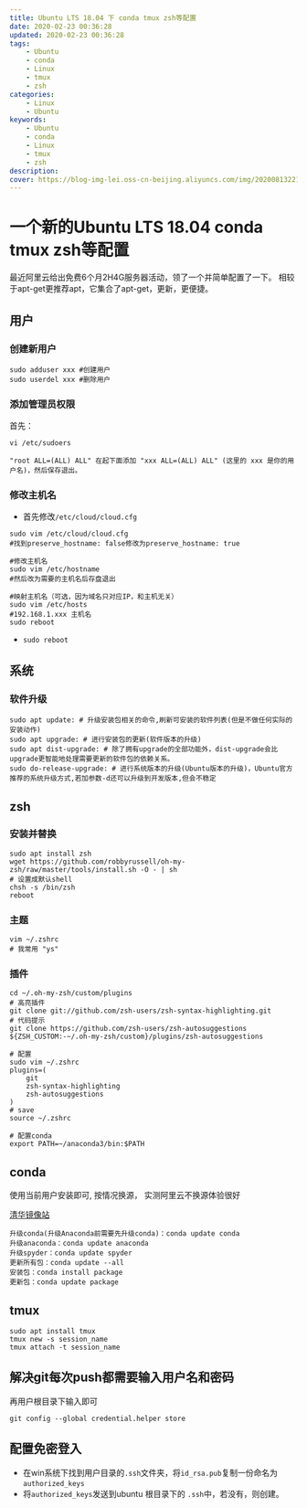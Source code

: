 ```yaml
---
title: Ubuntu LTS 18.04 下 conda tmux zsh等配置
date: 2020-02-23 00:36:28
updated: 2020-02-23 00:36:28
tags:
    - Ubuntu
    - conda
    - Linux
    - tmux
    - zsh
categories:
    - Linux
    - Ubuntu
keywords:
    - Ubuntu
    - conda
    - Linux
    - tmux
    - zsh
description:
cover: https://blog-img-lei.oss-cn-beijing.aliyuncs.com/img/20200813221115.png
---
```


# 一个新的Ubuntu LTS 18.04 conda tmux zsh等配置
最近阿里云给出免费6个月2H4G服务器活动，领了一个并简单配置了一下。
相较于apt-get更推荐apt，它集合了apt-get，更新，更便捷。
## 用户
### 创建新用户
```shell
sudo adduser xxx #创建用户
sudo userdel xxx #删除用户
```
### 添加管理员权限
首先：
```shell
vi /etc/sudoers
```
```shell
"root ALL=(ALL) ALL" 在起下面添加 "xxx ALL=(ALL) ALL" (这里的 xxx 是你的用户名)，然后保存退出。
```
### 修改主机名
+ 首先修改`/etc/cloud/cloud.cfg`
```shell
sudo vim /etc/cloud/cloud.cfg
#找到preserve_hostname: false修改为preserve_hostname: true
```
```shell
#修改主机名
sudo vim /etc/hostname
#然后改为需要的主机名后存盘退出

#映射主机名（可选，因为域名只对应IP，和主机无关）
sudo vim /etc/hosts
#192.168.1.xxx 主机名
sudo reboot
```
+ `sudo reboot`

## 系统
### 软件升级
```shell
sudo apt update: # 升级安装包相关的命令,刷新可安装的软件列表(但是不做任何实际的安装动作)
sudo apt upgrade: # 进行安装包的更新(软件版本的升级)
sudo apt dist-upgrade: # 除了拥有upgrade的全部功能外，dist-upgrade会比upgrade更智能地处理需要更新的软件包的依赖关系。
sudo do-release-upgrade: # 进行系统版本的升级(Ubuntu版本的升级)，Ubuntu官方推荐的系统升级方式,若加参数-d还可以升级到开发版本,但会不稳定
```

## zsh
### 安装并替换
```shell
sudo apt install zsh
wget https://github.com/robbyrussell/oh-my-zsh/raw/master/tools/install.sh -O - | sh
# 设置成默认shell
chsh -s /bin/zsh
reboot
```
### 主题
```
vim ~/.zshrc
# 我常用 "ys"
```
### 插件
```shell
cd ~/.oh-my-zsh/custom/plugins
# 高亮插件
git clone git://github.com/zsh-users/zsh-syntax-highlighting.git
# 代码提示
git clone https://github.com/zsh-users/zsh-autosuggestions ${ZSH_CUSTOM:-~/.oh-my-zsh/custom}/plugins/zsh-autosuggestions

# 配置
sudo vim ~/.zshrc
plugins=(
    git
    zsh-syntax-highlighting
    zsh-autosuggestions
)
# save
source ~/.zshrc

# 配置conda
export PATH=~/anaconda3/bin:$PATH
```

## conda
使用当前用户安装即可, 按情况换源， 实测阿里云不换源体验很好


[清华镜像站](https://mirrors.tuna.tsinghua.edu.cn/help/anaconda/)

```shell
升级conda(升级Anaconda前需要先升级conda)：conda update conda 
升级anaconda：conda update anaconda 
升级spyder：conda update spyder
更新所有包：conda update --all
安装包：conda install package
更新包：conda update package
```

## tmux
```shell
sudo apt install tmux
tmux new -s session_name
tmux attach -t session_name
```

## 解决git每次push都需要输入用户名和密码
再用户根目录下输入即可
```shell
git config --global credential.helper store
```

## 配置免密登入
+ 在win系统下找到用户目录的`.ssh`文件夹，将`id_rsa.pub`复制一份命名为`authorized_keys`
+ 将`authorized_keys`发送到ubuntu 根目录下的 `.ssh`中，若没有，则创建。